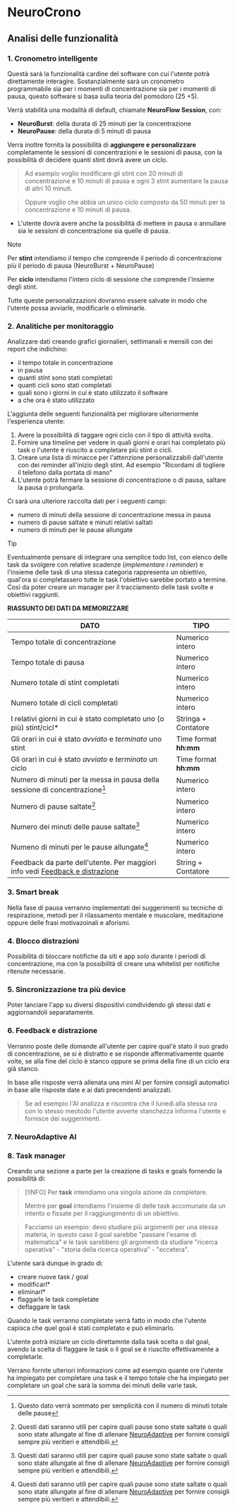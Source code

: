# NeuroCrono

## Analisi delle funzionalità 

### 1. Cronometro intelligente

Questà sarà la funzionalità cardine del software con cui l'utente potrà direttamente interagire. Sostanzialmente sarà un cronometro programmabile sia per i momenti di concentrazione sia per i momenti di pausa, questo software si basa sulla teoria del pomodoro (25 +5).

Verrà stabilità una modalità di default, chiamate **NeuroFlow Session**, con:

- **NeuroBurst**: della durata di 25 minuti per la concentrazione
- **NeuroPause**: della durata di 5 minuti di pausa

Verra inoltre fornita la possibilità di **aggiungere e personalizzare** completamente le sessioni di concentrazioni e le sessioni di pausa, con la possibilità di decidere quanti stint dovrà avere un ciclo.

> Ad esempio voglio modificare gli stint con 20 minuti di concentrazione e 10 minuti di pausa e ogni 3 stint aumentare la pausa di altri 10 minuti.

> Oppure voglio che abbia un unico ciclo composto da 50 minuti per la concentrazione e 10 minuti di pausa.

- L'utente dovrà avere anche la possibilità di mettere in pausa o annullare sia le sessioni di concentrazione sia quelle di pausa.

> [!NOTE]
> Per **stint** intendiamo il tempo che comprende il periodo di concentrazione più il periodo di pausa (NeuroBurst + NeuroPause)
>
> Per **ciclo** intendiamo l'intero ciclo di sessione che comprende l'insieme degli stint.

Tutte queste personalizzazioni dovranno essere salvate in modo che l'utente possa avviarle, modificarle o eliminarle.

### 2. Analitiche per monitoraggio

Analizzare dati creando grafici giornalieri, settimanali e mensili con dei report che indichino:

- il tempo totale in concentrazione
- in pausa
- quanti stint sono stati completati
- quanti cicli sono stati completati
- quali sono i giorni in cui è stato utilizzato il software
- a che ora è stato utilizzato

L'aggiunta delle seguenti funzionalità per migliorare ulteriormente l'esperienza utente:

1. Avere la possibilità di taggare ogni ciclo con il tipo di attività svolta.
2. Fornire una timeline per vedere in quali giorni e orari hai completato più task o l'utente è riuscito a completare più stint o cicli.
3. Creare una lista di minacce per l'attenzione personalizzabili dall'utente con dei reminder all'inizio degli stint. Ad esempio "Ricordami di togliere il telefono dalla portata di mano"
4. L'utente potrà fermare la sessione di concentrazione o di pausa, saltare la pausa o prolungarla.

Ci sarà una ulteriore raccolta dati per i seguenti campi:
-  numero di minuti della sessione di concentrazione messa in pausa
-  numero di pause saltate e minuti relativi saltati
-  numero di minuti per le pause allungate

> [!TIP]
> Eventualmente pensare di integrare una semplice todo list, con elenco delle task da svolgere con relative scadenze (*implementare i reminder*) e l'insieme delle task di una stessa categoria
> rappresenta un obiettivo, qual'ora si completassero tutte le task l'obiettivo sarebbe portato a termine. Così da poter creare un manager per
> il tracciamento delle task svolte e obiettivi raggiunti.

**RIASSUNTO DEI DATI DA MEMORIZZARE**

| DATO  | TIPO |
|-------|------|
| Tempo totale di concentrazione  | Numerico intero 
| Tempo totale di pausa  | Numerico intero
| Numero totale di stint completati | Numerico intero 
| Numero totale di cicli completati | Numerico intero
| I relativi giorni in cui è stato completato uno (o più) stint/cicl* | Stringa + Contatore
| Gli orari in cui è stato *avviato* e *terminato* uno stint | Time format **hh:mm**
| Gli orari in cui è stato *avviato* e *terminato* un ciclo | Time format **hh:mm**
| Numero di minuti per la messa in pausa della sessione di concentrazione[^1] | Numerico intero
| Numero di pause saltate[^2] | Numerico intero
| Numero dei minuti delle pause saltate[^2] | Numerico intero
| Numeno di minuti per le pause allungate[^2] | Numerico intero
| Feedback da parte dell'utente. Per maggiori info vedi [Feedback e distrazione](#6-feedback-e-distrazione) | String + Contatore

[^1]: Questo dato verrà sommato per semplicità con il numero di minuti totale delle pause

[^2]: Questi dati saranno utili per capire quali pause sono state saltate o quali sono state allungate al fine di allenare [NeuroAdaptive](#7-neuroadaptive-ai) per fornire consigli sempre più veritieri e attendibili.

### 3. Smart break

Nella fase di pausa verranno implementati dei suggerimenti su tecniche di respirazione, metodi per il rilassamento mentale e muscolare, meditazione oppure delle frasi motivazoinali
e aforismi. 

### 4. Blocco distrazioni

Possibilità di bloccare notifiche da siti e app *solo* durante i periodi di concentrazione, ma con la possibilità di creare una whitelist per notifiche ritenute necessarie.

### 5. Sincronizzazione tra più device

Poter lanciare l'app su diversi dispositivi condividendo gli stessi dati e aggiornandoli separatamente.

### 6. Feedback e distrazione

Verranno poste delle domande all'utente per capire qual'è stato il suo grado di concentrazione, se si è distratto e se risponde affermativamente quante volte, se alla fine del ciclo è stanco oppure se prima della fine di un ciclo era già stanco.

In base alle risposte verrà allenata una mini AI per fornire consigli automatici in base alle risposte date e ai dati precendenti analizzati.

> Se ad esempio l'AI analizza e riscontra che il lunedì alla stessa ora con lo stesso meotodo l'utente avverte stanchezza informa l'utente e fornisce dei suggerimenti.

### 7. NeuroAdaptive AI

### 8. Task manager

Creando una sezione a parte per la creazione di tasks e goals fornendo la possibilità di:

> [!INFO]
> Per **task** intendiamo una singola azione da completare.
>
> Mentre per **goal** intendiamo l'insieme di delle task accomunate da un intento o fissate per il raggiungimento di un obiettivo.

> Facciamo un esempio: devo studiare più argomenti per una stessa materia, in questo caso il goal sarebbe "passare l'esame di matematica" e le task sarebbero gli argomenti da studiare "ricerca operativa" - "storia della ricerca operativa" - "eccetera".

L'utente sarà dunque in grado di:

- creare nuove task / goal
- modificarl*
- eliminarl*
- flaggarle le task completate
- deflaggare le task

Quando le task verranno completate verrà fatto in modo che l'utente capisca che quel goal è stati completato e può eliminarlo.

L'utente potrà iniziare un ciclo direttamnte dalla task scelta o dal goal, avendo la scelta di flaggare le task o il goal se è riuscito effettivamente a completarle. 

Verrano fornite ulteriori informazioni come ad esempio quante ore l'utente ha impiegato per completare una task e il tempo totale che ha impiegato per completare un goal che sarà la somma dei minuti delle varie task.
